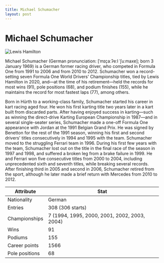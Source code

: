 ```yaml
---
title: Michael Schumacher
layout: post
---
```


# Michael Schumacher

![Lewis Hamilton](https://upload.wikimedia.org/wikipedia/commons/thumb/f/ff/Michael_Schumacher_%28Ferrari%29_-_GP_d%27Italia_1998.jpg/220px-Michael_Schumacher_%28Ferrari%29_-_GP_d%27Italia_1998.jpg)

Michael Schumacher (German pronunciation: [ˈmɪçaːʔeːl ˈʃuːmaxɐ]; born 3 January 1969) is a German former racing driver, who competed in Formula One from 1991 to 2006 and from 2010 to 2012. Schumacher won a record-setting seven Formula One World Drivers' Championship titles, tied by Lewis Hamilton in 2020, and—at the time of his retirement—held the records for most wins (91), pole positions (68), and podium finishes (155), while he maintains the record for most fastest laps (77), among others.


Born in Hürth to a working-class family, Schumacher started his career in kart racing aged four. He won his first karting title two years later in a kart built from discarded parts. After having enjoyed success in karting—such as winning the direct-drive Karting European Championship in 1987—and in several single-seater series, Schumacher made a one-off Formula One appearance with Jordan at the 1991 Belgian Grand Prix. He was signed by Benetton for the rest of the 1991 season, winning his first and second drivers' titles consecutively in 1994 and 1995 with the team. Schumacher moved to the struggling Ferrari team in 1996. During his first few years with the team, Schumacher lost out on the title in the final race of the season in 1997 and 1998, and suffered a broken leg from a brake failure in 1999. He and Ferrari won five consecutive titles from 2000 to 2004, including unprecedented sixth and seventh titles, while breaking several records. After finishing third in 2005 and second in 2006, Schumacher retired from the sport, although he later made a brief return with Mercedes from 2010 to 2012.


| Attribute | Stat |
|------------------|-------|
| Nationality | German |
| Entries | 308 (306 starts) |
| Championships | 7 (1994, 1995, 2000, 2001, 2002, 2003, 2004) |
| Wins | 91 |
| Podiums | 155 |
| Career points | 1566 |
| Pole positions | 68 |


